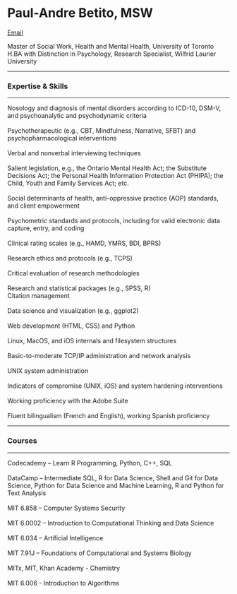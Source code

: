 # Paul-Andre Betito, MSW

[Email](mailto:paulandreb@tutanota.com)

Master of Social Work, Health and Mental Health, University of Toronto<br>
H.BA with Distinction in Psychology, Research Specialist, Wilfrid Laurier University  

***
### Expertise & Skills
***

Nosology and diagnosis of mental disorders according to ICD-10, DSM-V, and psychoanalytic and psychodynamic criteria<br>  
Psychotherapeutic (e.g., CBT, Mindfulness, Narrative, SFBT) and psychopharmacological interventions<br>  
Verbal and nonverbal interviewing techniques<br>  
Salient legislation, e.g., the Ontario Mental Health Act; the Substitute Decisions Act; the Personal Health Information Protection Act (PHIPA); the Child, Youth and Family Services Act; etc.<br>  
Social determinants of health, anti-oppressive practice (AOP) standards, and client empowerment<br>   
Psychometric standards and protocols, including for valid electronic data capture, entry, and coding<br>  
Clinical rating scales (e.g., HAMD, YMRS, BDI, BPRS)<br>  
Research ethics and protocols (e.g., TCPS)<br>  
Critical evaluation of research methodologies<br>  
Research and statistical packages (e.g., SPSS, R)<br>
Citation management<br>  
Data science and visualization (e.g., ggplot2)<br>  
Web development (HTML, CSS) and Python<br>  
Linux, MacOS, and iOS internals and filesystem structures<br>  
Basic-to-moderate TCP/IP administration and network analysis<br>  
UNIX system administration<br>  
Indicators of compromise (UNIX, iOS) and system hardening interventions<br>  
Working proficiency with the Adobe Suite<br>  
Fluent bilingualism (French and English), working Spanish proficiency<br>   

***
### Courses
***

Codecademy – Learn R Programming, Python, C++, SQL<br>  
DataCamp – Intermediate SQL, R for Data Science, Shell and Git for Data Science, Python for Data Science and Machine Learning, R and Python for Text Analysis<br>  
MIT 6.858 – Computer Systems Security<br>  
MIT 6.0002 – Introduction to Computational Thinking and Data Science<br>  
MIT 6.034 – Artificial Intelligence<br>  
MIT 7.91J – Foundations of Computational and Systems Biology<br>  
MITx, MIT, Khan Academy - Chemistry<br>  
MIT 6.006 - Introduction to Algorithms<br> 

